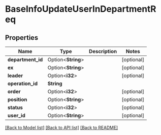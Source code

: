 # BaseInfoUpdateUserInDepartmentReq

## Properties

Name | Type | Description | Notes
------------ | ------------- | ------------- | -------------
**department_id** | Option<**String**> |  | [optional]
**ex** | Option<**String**> |  | [optional]
**leader** | Option<**i32**> |  | [optional]
**operation_id** | **String** |  | 
**order** | Option<**i32**> |  | [optional]
**position** | Option<**String**> |  | [optional]
**status** | Option<**i32**> |  | [optional]
**user_id** | Option<**String**> |  | [optional]

[[Back to Model list]](../README.md#documentation-for-models) [[Back to API list]](../README.md#documentation-for-api-endpoints) [[Back to README]](../README.md)


